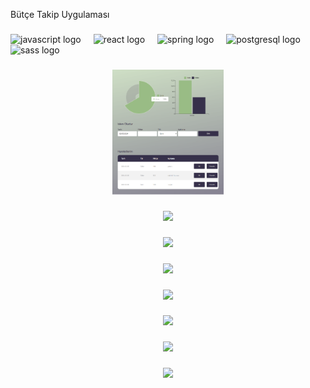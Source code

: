 <p align="left">Bütçe Takip Uygulaması</p>

###

<div align="left">
  <img src="https://cdn.jsdelivr.net/gh/devicons/devicon/icons/javascript/javascript-original.svg" height="40" alt="javascript logo"  />
  <img width="12" />
  <img src="https://cdn.jsdelivr.net/gh/devicons/devicon/icons/react/react-original.svg" height="40" alt="react logo"  />
  <img width="12" />
  <img src="https://cdn.jsdelivr.net/gh/devicons/devicon/icons/spring/spring-original.svg" height="40" alt="spring logo"  />
  <img width="12" />
  <img src="https://cdn.jsdelivr.net/gh/devicons/devicon/icons/postgresql/postgresql-original.svg" height="40" alt="postgresql logo"  />
  <img width="12" />
  <img src="https://cdn.jsdelivr.net/gh/devicons/devicon/icons/sass/sass-original.svg" height="40" alt="sass logo"  />
</div>

###

<div align="center">
  <img height="200" src="https://github.com/UTKUC3NGIZ/butce-takip/blob/master/image/Ba%C5%9Fl%C4%B1ks%C4%B1z-Diyagram-draw-io.png?raw=true"  />
</div>

###

<div align="center">
  <img height="200" src="[https://i.imgflip.com/65efzo.gif](https://github.com/UTKUC3NGIZ/butce-takip/blob/master/image/Ekran%20g%C3%B6r%C3%BCnt%C3%BCs%C3%BC%202024-02-05%20045003.png)"  />
</div>

###

<div align="center">
  <img height="200" src="[https://i.imgflip.com/65efzo.gif](https://github.com/UTKUC3NGIZ/butce-takip/blob/master/image/Ekran%20g%C3%B6r%C3%BCnt%C3%BCs%C3%BC%202024-02-05%20045043.png)"  />
</div>

###

<div align="center">
  <img height="200" src="[https://i.imgflip.com/65efzo.gif](https://github.com/UTKUC3NGIZ/butce-takip/blob/master/image/Ekran%20g%C3%B6r%C3%BCnt%C3%BCs%C3%BC%202024-02-05%20045147.png)"  />
</div>

###

<div align="center">
  <img height="200" src="[https://i.imgflip.com/65efzo.gif](https://github.com/UTKUC3NGIZ/butce-takip/blob/master/image/React-App.png)"  />
</div>

###

<div align="center">
  <img height="200" src="[https://i.imgflip.com/65efzo.gif](https://github.com/UTKUC3NGIZ/butce-takip/blob/master/image/React-App1.png)"  />
</div>

###

<div align="center">
  <img height="200" src="[https://i.imgflip.com/65efzo.gif](https://github.com/UTKUC3NGIZ/butce-takip/blob/master/image/React-App3.png)"  />
</div>

###

<div align="center">
  <img height="200" src="[https://i.imgflip.com/65efzo.gif](https://github.com/UTKUC3NGIZ/butce-takip/blob/master/image/React-App4.png)https://github.com/UTKUC3NGIZ/butce-takip/blob/master/image/React-App4.png"  />
</div>

###
